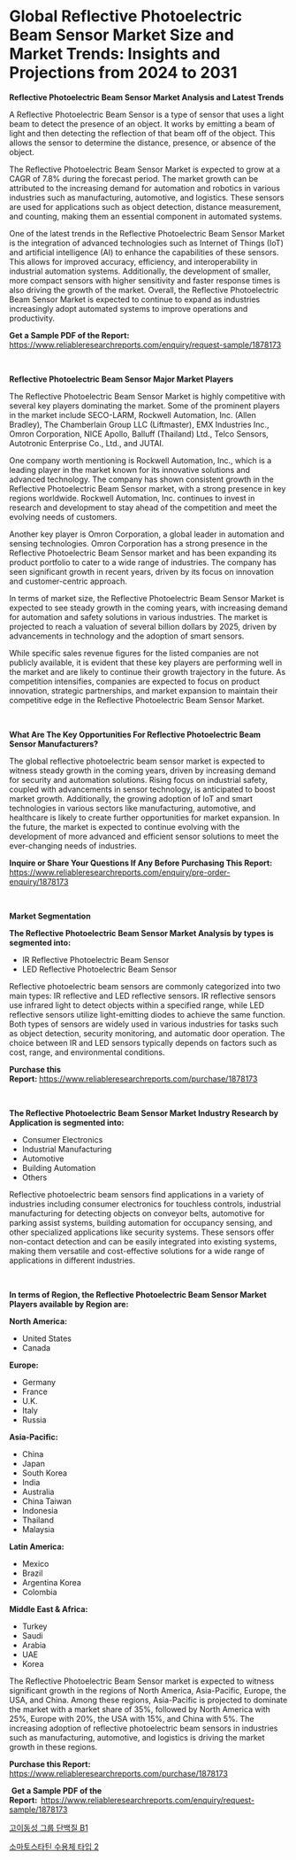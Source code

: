 <p><h1>Global Reflective Photoelectric Beam Sensor Market Size and Market Trends: Insights and Projections from 2024 to 2031</h1></p><p><strong>Reflective Photoelectric Beam Sensor Market Analysis and Latest Trends</strong></p>
<p><p>A Reflective Photoelectric Beam Sensor is a type of sensor that uses a light beam to detect the presence of an object. It works by emitting a beam of light and then detecting the reflection of that beam off of the object. This allows the sensor to determine the distance, presence, or absence of the object.</p><p>The Reflective Photoelectric Beam Sensor Market is expected to grow at a CAGR of 7.8% during the forecast period. The market growth can be attributed to the increasing demand for automation and robotics in various industries such as manufacturing, automotive, and logistics. These sensors are used for applications such as object detection, distance measurement, and counting, making them an essential component in automated systems.</p><p>One of the latest trends in the Reflective Photoelectric Beam Sensor Market is the integration of advanced technologies such as Internet of Things (IoT) and artificial intelligence (AI) to enhance the capabilities of these sensors. This allows for improved accuracy, efficiency, and interoperability in industrial automation systems. Additionally, the development of smaller, more compact sensors with higher sensitivity and faster response times is also driving the growth of the market. Overall, the Reflective Photoelectric Beam Sensor Market is expected to continue to expand as industries increasingly adopt automated systems to improve operations and productivity.</p></p>
<p><strong>Get a Sample PDF of the Report:&nbsp;</strong> <a href="https://www.reliableresearchreports.com/enquiry/request-sample/1878173">https://www.reliableresearchreports.com/enquiry/request-sample/1878173</a></p>
<p>&nbsp;</p>
<p><strong>Reflective Photoelectric Beam Sensor Major Market Players</strong></p>
<p><p>The Reflective Photoelectric Beam Sensor Market is highly competitive with several key players dominating the market. Some of the prominent players in the market include SECO-LARM, Rockwell Automation, Inc. (Allen Bradley), The Chamberlain Group LLC (Liftmaster), EMX Industries Inc., Omron Corporation, NICE Apollo, Balluff (Thailand) Ltd., Telco Sensors, Autotronic Enterprise Co., Ltd., and JUTAI.</p><p>One company worth mentioning is Rockwell Automation, Inc., which is a leading player in the market known for its innovative solutions and advanced technology. The company has shown consistent growth in the Reflective Photoelectric Beam Sensor market, with a strong presence in key regions worldwide. Rockwell Automation, Inc. continues to invest in research and development to stay ahead of the competition and meet the evolving needs of customers.</p><p>Another key player is Omron Corporation, a global leader in automation and sensing technologies. Omron Corporation has a strong presence in the Reflective Photoelectric Beam Sensor market and has been expanding its product portfolio to cater to a wide range of industries. The company has seen significant growth in recent years, driven by its focus on innovation and customer-centric approach.</p><p>In terms of market size, the Reflective Photoelectric Beam Sensor Market is expected to see steady growth in the coming years, with increasing demand for automation and safety solutions in various industries. The market is projected to reach a valuation of several billion dollars by 2025, driven by advancements in technology and the adoption of smart sensors.</p><p>While specific sales revenue figures for the listed companies are not publicly available, it is evident that these key players are performing well in the market and are likely to continue their growth trajectory in the future. As competition intensifies, companies are expected to focus on product innovation, strategic partnerships, and market expansion to maintain their competitive edge in the Reflective Photoelectric Beam Sensor Market.</p></p>
<p>&nbsp;</p>
<p><strong>What Are The Key Opportunities For Reflective Photoelectric Beam Sensor Manufacturers?</strong></p>
<p><p>The global reflective photoelectric beam sensor market is expected to witness steady growth in the coming years, driven by increasing demand for security and automation solutions. Rising focus on industrial safety, coupled with advancements in sensor technology, is anticipated to boost market growth. Additionally, the growing adoption of IoT and smart technologies in various sectors like manufacturing, automotive, and healthcare is likely to create further opportunities for market expansion. In the future, the market is expected to continue evolving with the development of more advanced and efficient sensor solutions to meet the ever-changing needs of industries.</p></p>
<p><strong>Inquire or Share Your Questions If Any Before Purchasing This Report:</strong> <a href="https://www.reliableresearchreports.com/enquiry/pre-order-enquiry/1878173">https://www.reliableresearchreports.com/enquiry/pre-order-enquiry/1878173</a></p>
<p>&nbsp;</p>
<p><strong>Market Segmentation</strong></p>
<p><strong>The Reflective Photoelectric Beam Sensor Market Analysis by types is segmented into:</strong></p>
<p><ul><li>IR Reflective Photoelectric Beam Sensor</li><li>LED Reflective Photoelectric Beam Sensor</li></ul></p>
<p><p>Reflective photoelectric beam sensors are commonly categorized into two main types: IR reflective and LED reflective sensors. IR reflective sensors use infrared light to detect objects within a specified range, while LED reflective sensors utilize light-emitting diodes to achieve the same function. Both types of sensors are widely used in various industries for tasks such as object detection, security monitoring, and automatic door operation. The choice between IR and LED sensors typically depends on factors such as cost, range, and environmental conditions.</p></p>
<p><strong>Purchase this Report:&nbsp;</strong><a href="https://www.reliableresearchreports.com/purchase/1878173">https://www.reliableresearchreports.com/purchase/1878173</a></p>
<p>&nbsp;</p>
<p><strong>The Reflective Photoelectric Beam Sensor Market Industry Research by Application is segmented into:</strong></p>
<p><ul><li>Consumer Electronics</li><li>Industrial Manufacturing</li><li>Automotive</li><li>Building Automation</li><li>Others</li></ul></p>
<p><p>Reflective photoelectric beam sensors find applications in a variety of industries including consumer electronics for touchless controls, industrial manufacturing for detecting objects on conveyor belts, automotive for parking assist systems, building automation for occupancy sensing, and other specialized applications like security systems. These sensors offer non-contact detection and can be easily integrated into existing systems, making them versatile and cost-effective solutions for a wide range of applications in different industries.</p></p>
<p>&nbsp;</p>
<p><strong>In terms of Region, the Reflective Photoelectric Beam Sensor Market Players available by Region are:</strong></p>
<p>
    <p> <strong> North America: </strong>
        <ul>
            <li>United States</li>
            <li>Canada</li>
        </ul>
        </p> 
    <p> <strong> Europe: </strong>
        <ul>
            <li>Germany</li>
            <li>France</li>
            <li>U.K.</li>
            <li>Italy</li>
            <li>Russia</li>
        </ul>
        </p> 
    <p> <strong> Asia-Pacific: </strong>
        <ul>
            <li>China</li>
            <li>Japan</li>
            <li>South Korea</li>
            <li>India</li>
            <li>Australia</li>
            <li>China Taiwan</li>
            <li>Indonesia</li>
            <li>Thailand</li>
            <li>Malaysia</li>
        </ul>
        </p> 
    <p> <strong> Latin America: </strong>
        <ul>
            <li>Mexico</li>
            <li>Brazil</li>
            <li>Argentina Korea</li>
            <li>Colombia</li>
        </ul>
        </p> 
    <p> <strong> Middle East & Africa: </strong>
        <ul>
            <li>Turkey</li>
            <li>Saudi</li>
            <li>Arabia</li>
            <li>UAE</li>
            <li>Korea</li>
        </ul>
    </p>
    </p>
<p><p>The Reflective Photoelectric Beam Sensor market is expected to witness significant growth in the regions of North America, Asia-Pacific, Europe, the USA, and China. Among these regions, Asia-Pacific is projected to dominate the market with a market share of 35%, followed by North America with 25%, Europe with 20%, the USA with 15%, and China with 5%. The increasing adoption of reflective photoelectric beam sensors in industries such as manufacturing, automotive, and logistics is driving the market growth in these regions.</p></p>
<p><strong>Purchase this Report: </strong><a href="https://www.reliableresearchreports.com/purchase/1878173">https://www.reliableresearchreports.com/purchase/1878173</a></p>
<p>&nbsp;<strong>Get a Sample PDF of the Report:&nbsp;&nbsp;</strong><a href="https://www.reliableresearchreports.com/enquiry/request-sample/1878173">https://www.reliableresearchreports.com/enquiry/request-sample/1878173</a></p>
<p><strong></strong></p>
<p><p><a href="https://github.com/CliftonFisher9067/Market-Research-Report-List-1/blob/main/909782811217.md">고이동성 그룹 단백질 B1</a></p><p><a href="https://github.com/fernandotryO5lson96765/Market-Research-Report-List-1/blob/main/297594911218.md">소마토스타틴 수용체 타입 2</a></p></p>
